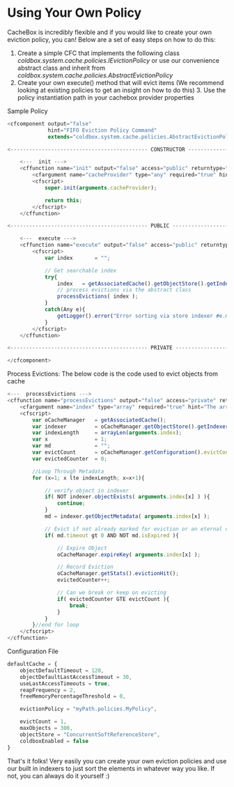 # Using Your Own Policy

CacheBox is incredibly flexible and if you would like to create your own eviction policy, you can! Below are a set of easy steps on how to do this:

1. Create a simple CFC that implements the following class *coldbox.system.cache.policies.IEvictionPolicy* or use our convenience abstract class and inherit from *coldbox.system.cache.policies.AbstractEvictionPolicy*
2. Create your own execute() method that will evict items (We recommend looking at existing policies to get an insight on how to do this) 3. Use the policy instantiation path in your cachebox provider properties

Sample Policy

```javascript
<cfcomponent output="false"
             hint="FIFO Eviction Policy Command"
             extends="coldbox.system.cache.policies.AbstractEvictionPolicy">

<-------------------------------------------- CONSTRUCTOR ------------------------------------------->

    <---  init --->
    <cffunction name="init" output="false" access="public" returntype="FIFO" hint="Constructor">
        <cfargument name="cacheProvider" type="any" required="true" hint="The associated cache provider of type: coldbox.system.cache.ICacheProvider" colddoc:generic="coldbox.system.cache.ICacheProvider"/>
        <cfscript>
            super.init(arguments.cacheProvider);

            return this;
        </cfscript>
    </cffunction>

<-------------------------------------------- PUBLIC ------------------------------------------->

    <---  execute --->
    <cffunction name="execute" output="false" access="public" returntype="void" hint="Execute the policy">
        <cfscript>
            var index       = "";

            // Get searchable index
            try{
                index   = getAssociatedCache().getObjectStore().getIndexer().getSortedKeys("hits","numeric","asc");
                // process evictions via the abstract class
                processEvictions( index );
            }
            catch(Any e){
                getLogger().error("Error sorting via store indexer #e.message# #e.detail# #e.stackTrace#.");
            }
        </cfscript>
    </cffunction>

<-------------------------------------------- PRIVATE ------------------------------------------->

</cfcomponent>
```
Process Evictions: The below code is the code used to evict objects from cache

```javascript
<---  processEvictions --->
<cffunction name="processEvictions" output="false" access="private" returntype="void" hint="Abstract processing of evictions">
    <cfargument name="index" type="array" required="true" hint="The array of metadata keys used for processing evictions"/>
    <cfscript>
        var oCacheManager   = getAssociatedCache();
        var indexer         = oCacheManager.getObjectStore().getIndexer();
        var indexLength     = arrayLen(arguments.index);
        var x               = 1;
        var md              = "";
        var evictCount      = oCacheManager.getConfiguration().evictCount;
        var evictedCounter  = 0;

        //Loop Through Metadata
        for (x=1; x lte indexLength; x=x+1){

            // verify object in indexer
            if( NOT indexer.objectExists( arguments.index[x] ) ){
                continue;
            }
            md = indexer.getObjectMetadata( arguments.index[x] );

            // Evict if not already marked for eviction or an eternal object.
            if( md.timeout gt 0 AND NOT md.isExpired ){

                // Expire Object
                oCacheManager.expireKey( arguments.index[x] );

                // Record Eviction
                oCacheManager.getStats().evictionHit();
                evictedCounter++;

                // Can we break or keep on evicting
                if( evictedCounter GTE evictCount ){
                    break;
                }
            }
        }//end for loop
    </cfscript>
</cffunction>
```

Configuration File

```javascript
defaultCache = {
    objectDefaultTimeout = 120,
    objectDefaultLastAccessTimeout = 30,
    useLastAccessTimeouts = true,
    reapFrequency = 2,
    freeMemoryPercentageThreshold = 0,

    evictionPolicy = "myPath.policies.MyPolicy",

    evictCount = 1,
    maxObjects = 300,
    objectStore = "ConcurrentSoftReferenceStore",
    coldboxEnabled = false
}
```

That's it folks! Very easily you can create your own eviction policies and use our built in indexers to just sort the elements in whatever way you like. If not, you can always do it yourself :)
